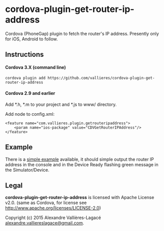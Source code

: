 # cordova-plugin-get-router-ip-address
Cordova (PhoneGap) plugin to fetch the router's IP address. Presently only for iOS, Android to follow.

Instructions
------------

#### Cordova 3.X (command line)

`cordova plugin add https://github.com/vallieres/cordova-plugin-get-router-ip-address`

#### Cordova 2.9 and earlier

Add *.h, *.m to your project and *.js to www/ directory.

Add node to config.xml:

    <feature name="com.vallieres.plugin.getrouteripaddress">
        <param name="ios-package" value="CDVGetRouterIPAddress"/>
    </feature>


Example
-------
There is a <a href="demo-cordova/">simple example</a> available,
it should simple output the router IP address in the console and in the Device Ready flashing green message in the Simulator/Device.


Legal
-----

**cordova-plugin-get-router-ip-address** is licensed with Apache License v2.0.
(same as Cordova, for license see http://www.apache.org/licenses/LICENSE-2.0)

Copyright (c) 2015 Alexandre Vallières-Lagacé <alexandre.valliereslagace@gmail.com>.

